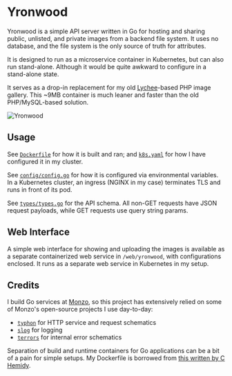 # Yronwood

Yronwood is a simple API server written in Go for hosting and sharing public, unlisted, and private images from a backend file system. It uses no database, and the file system is the only source of truth for attributes.

It is designed to run as a microservice container in Kubernetes, but can also run stand-alone. Although it would be quite awkward to configure in a stand-alone state. 

It serves as a drop-in replacement for my old [Lychee](https://github.com/LycheeOrg/Lychee)-based PHP image gallery. This ~9MB container is much leaner and faster than the old PHP/MySQL-based solution.

![Yronwood](https://images.ebornet.com/uploads/big/17af8d5a4ae2ae708e821308812ccf62.png)

## Usage

See [`Dockerfile`](https://github.com/icydoge/yronwood/tree/master/Dockerfile) for how it is built and ran; and [`k8s.yaml`](https://github.com/icydoge/yronwood/tree/master/k8s.yaml) for how I have configured it in my cluster.

See [`config/config.go`](https://github.com/icydoge/yronwood/tree/master/config/config.go) for how it is configured via environmental variables. In a Kubernetes cluster, an ingress (NGINX in my case) terminates TLS and runs in front of its pod.

See [`types/types.go`](https://github.com/icydoge/yronwood/tree/master/types/types.go) for the API schema. All non-GET requests have JSON request payloads, while GET requests use query string params.

## Web Interface

A simple web interface for showing and uploading the images is available as a separate containerized web service in `/web/yronwood`, with configurations enclosed. It runs as a separate web service in Kubernetes in my setup.

## Credits

I build Go services at [Monzo](https://monzo.com), so this project has extensively relied on some of Monzo's open-source projects I use day-to-day:

* [`typhon`](https://github.com/monzo/typhon) for HTTP service and request schematics
* [`slog`](https://github.com/monzo/slog) for logging
* [`terrors`](https://github.com/monzo/terrors) for internal error schematics

Separation of build and runtime containers for Go applications can be a bit of a pain for simple setups. My Dockerfile is borrowed from [this written by C Hemidy](https://medium.com/@chemidy/create-the-smallest-and-secured-golang-docker-image-based-on-scratch-4752223b7324).
